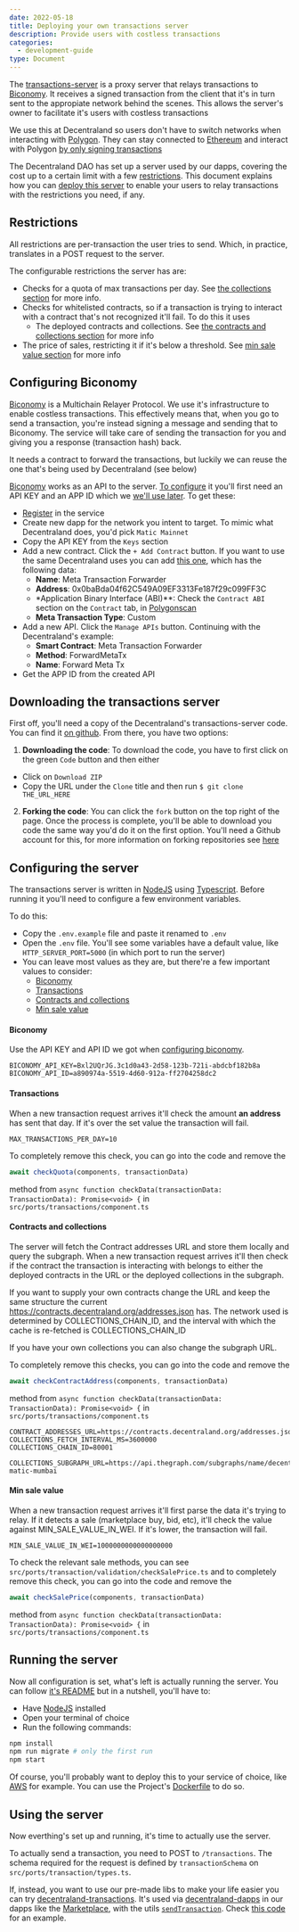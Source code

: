```yaml
---
date: 2022-05-18
title: Deploying your own transactions server
description: Provide users with costless transactions
categories:
  - development-guide
type: Document
---
```


The [transactions-server](https://github.com/decentraland/transactions-server) is a proxy server that relays transactions to [Biconomy](https://www.biconomy.io/). It receives a signed transaction from the client that it's in turn sent to the appropiate network behind the scenes. This allows the server's owner to facilitate it's users with costless transactions

We use this at Decentraland so users don't have to switch networks when interacting with [Polygon](https://polygon.technology/). They can stay connected to [Ethereum](https://ethereum.org/en/) and interact with Polygon [by only signing transactions](https://docs.decentraland.org/blockchain-integration/transactions-in-polygon/)

The Decentraland DAO has set up a server used by our dapps, covering the cost up to a certain limit with a few [restrictions](#restrictions). This document explains how you can [deploy this server](#running-the-server) to enable your users to relay transactions with the restrictions you need, if any.

## Restrictions

All restrictions are per-transaction the user tries to send. Which, in practice, translates in a POST request to the server.

The configurable restrictions the server has are:

- Checks for a quota of max transactions per day. See [the collections section](#collections) for more info.
- Checks for whitelisted contracts, so if a transaction is trying to interact with a contract that's not recognized it'll fail. To do this it uses
  - The deployed contracts and collections. See [the contracts and collections section](#contracts-and-collections) for more info
- The price of sales, restricting it if it's below a threshold. See [min sale value section](#min-sale-value) for more info

## Configuring Biconomy

[Biconomy](https://www.biconomy.io/) is a Multichain Relayer Protocol. We use it's infrastructure to enable costless transactions. This effectively means that, when you go to send a transaction, you're instead signing a message and sending that to Biconomy. The service will take care of sending the transaction for you and giving you a response (transaction hash) back.

It needs a contract to forward the transactions, but luckily we can reuse the one that's being used by Decentraland (see below)

[Biconomy](https://www.biconomy.io/) works as an API to the server. [To configure](#configuring-the-server) it you'll first need an API KEY and an APP ID which we [we'll use later](#biconomy). To get these:

- [Register](https://dashboard.biconomy.io/signup) in the service
- Create new dapp for the network you intent to target. To mimic what Decentraland does, you'd pick `Matic Mainnet`
- Copy the API KEY from the `Keys` section
- Add a new contract. Click the `+ Add Contract` button. If you want to use the same Decentraland uses you can add [this one](https://polygonscan.com/address/0x0baBda04f62C549A09EF3313Fe187f29c099FF3C#code), which has the following data:
  - **Name**: Meta Transaction Forwarder
  - **Address**: 0x0baBda04f62C549A09EF3313Fe187f29c099FF3C
  - \*Application Binary Interface (ABI)\*\*: Check the `Contract ABI` section on the `Contract` tab, in [Polygonscan](https://polygonscan.com/address/0x0baBda04f62C549A09EF3313Fe187f29c099FF3C#code)
  - **Meta Transaction Type**: Custom
- Add a new API. Click the `Manage APIs` button. Continuing with the Decentraland's example:
  - **Smart Contract**: Meta Transaction Forwarder
  - **Method**: ForwardMetaTx
  - **Name**: Forward Meta Tx
- Get the APP ID from the created API

## Downloading the transactions server

First off, you'll need a copy of the Decentraland's transactions-server code. You can find it [on github](https://github.com/decentraland/transactions-server). From there, you have two options:

1. **Downloading the code**: To download the code, you have to first click on the green `Code` button and then either

- Click on `Download ZIP`
- Copy the URL under the `Clone` title and then run `$ git clone THE_URL_HERE`

2. **Forking the code**: You can click the `fork` button on the top right of the page. Once the process is complete, you'll be able to download you code the same way you'd do it on the first option. You'll need a Github account for this, for more information on forking repositories see [here](https://docs.github.com/en/enterprise-server@3.5/get-started/quickstart/fork-a-repo)

## Configuring the server

The transactions server is written in [NodeJS](https://nodejs.org/en/) using [Typescript](https://www.typescriptlang.org/). Before running it you'll need to configure a few environment variables.

To do this:

- Copy the `.env.example` file and paste it renamed to `.env`
- Open the `.env` file. You'll see some variables have a default value, like `HTTP_SERVER_PORT=5000` (in which port to run the server)
- You can leave most values as they are, but there're a few important values to consider:
  - [Biconomy](#biconomy)
  - [Transactions](#transactions)
  - [Contracts and collections](#contracts-and-collections)
  - [Min sale value](#min-sale-value)

#### Biconomy

Use the API KEY and API ID we got when [configuring biconomy](#configuring-biconomy).

```
BICONOMY_API_KEY=Bxl2UQrJG.3c1d0a43-2d58-123b-721i-abdcbf182b8a
BICONOMY_API_ID=a890974a-5519-4d60-912a-ff2704258dc2
```

#### Transactions

When a new transaction request arrives it'll check the amount **an address** has sent that day. If it's over the set value the transaction will fail.

```
MAX_TRANSACTIONS_PER_DAY=10
```

To completely remove this check, you can go into the code and remove the

```ts
await checkQuota(components, transactionData)
```

method from `async function checkData(transactionData: TransactionData): Promise<void> {` in `src/ports/transactions/component.ts`

#### Contracts and collections

The server will fetch the Contract addresses URL and store them locally and query the subgraph. When a new transaction request arrives it'll then check if the contract the transaction is interacting with belongs to either the deployed contracts in the URL or the deployed collections in the subgraph.

If you want to supply your own contracts change the URL and keep the same structure the current https://contracts.decentraland.org/addresses.json has. The network used is determined by COLLECTIONS_CHAIN_ID, and the interval with which the cache is re-fetched is COLLECTIONS_CHAIN_ID

If you have your own collections you can also change the subgraph URL.

To completely remove this checks, you can go into the code and remove the

```ts
await checkContractAddress(components, transactionData)
```

method from `async function checkData(transactionData: TransactionData): Promise<void> {` in `src/ports/transactions/component.ts`

```
CONTRACT_ADDRESSES_URL=https://contracts.decentraland.org/addresses.json
COLLECTIONS_FETCH_INTERVAL_MS=3600000
COLLECTIONS_CHAIN_ID=80001

COLLECTIONS_SUBGRAPH_URL=https://api.thegraph.com/subgraphs/name/decentraland/collections-matic-mumbai
```

#### Min sale value

When a new transaction request arrives it'll first parse the data it's trying to relay. If it detects a sale (marketplace buy, bid, etc), it'll check the value against MIN_SALE_VALUE_IN_WEI. If it's lower, the transaction will fail.

```
MIN_SALE_VALUE_IN_WEI=1000000000000000000
```

To check the relevant sale methods, you can see `src/ports/transaction/validation/checkSalePrice.ts` and to completely remove this check, you can go into the code and remove the

```ts
await checkSalePrice(components, transactionData)
```

method from `async function checkData(transactionData: TransactionData): Promise<void> {` in `src/ports/transactions/component.ts`

## Running the server

Now all configuration is set, what's left is actually running the server. You can follow [it's README]() but in a nutshell, you'll have to:

- Have [NodeJS](https://nodejs.org/en/) installed
- Open your terminal of choice
- Run the following commands:

```bash
npm install
npm run migrate # only the first run
npm start
```

Of course, you'll probably want to deploy this to your service of choice, like [AWS](https://aws.amazon.com/) for example. You can use the Project's [Dockerfile](https://github.com/decentraland/transactions-server/blob/master/Dockerfile) to do so.

## Using the server

Now everthing's set up and running, it's time to actually use the server.

To actually send a transaction, you need to POST to `/transactions`. The schema required for the request is defined by `transactionSchema` on `src/ports/transaction/types.ts`.

If, instead, you want to use our pre-made libs to make your life easier you can try [decentraland-transactions](https://github.com/decentraland/decentraland-transactions). It's used via [decentraland-dapps](https://github.com/decentraland/decentraland-dapps) in our dapps like the [Marketplace](https://market.decentraland.org), with the utils [`sendTransaction`](https://github.com/decentraland/decentraland-dapps/blob/master/src/modules/wallet/utils.ts#L104). Check [this code](https://github.com/decentraland/marketplace/blob/a2191515c6ae7ede54a685cc2dd9f9fafa35366b/webapp/src/modules/vendor/decentraland/OrderService.ts#L33) for an example.
